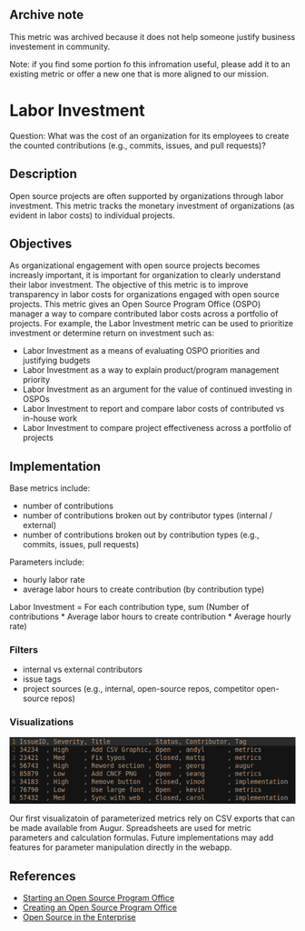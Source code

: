 ## Archive note 

This metric was archived because it does not help someone justify business investement in community.

Note: if you find some portion fo this infromation useful, please add it to an existing metric or offer a new one that is more aligned to our mission. 

# Labor Investment

Question: What was the cost of an organization for its employees to create the counted contributions (e.g., commits, issues, and pull requests)?

## Description

Open source projects are often supported by organizations through labor investment. This metric tracks the monetary investment of organizations (as evident in labor costs) to individual projects.

## Objectives 

As organizational engagement with open source projects becomes increasly important, it is important for organization to clearly understand their labor investment. The objective of this metric is to improve transparency in labor costs for organizations engaged with open source projects. This metric gives an Open Source Program Office (OSPO) manager a way to compare contributed labor costs across a portfolio of projects. For example, the Labor Investment metric can be used to prioritize investment or determine return on investment such as:

  * Labor Investment as a means of evaluating OSPO priorities and justifying budgets
  * Labor Investment as a way to explain product/program management priority
  * Labor Investment as an argument for the value of continued investing in OSPOs
  * Labor Investment to report and compare labor costs of contributed vs in-house work
  * Labor Investment to compare project effectiveness across a portfolio of projects

## Implementation

Base metrics include:

- number of contributions
- number of contributions broken out by contributor types (internal / external)
- number of contributions broken out by contribution types (e.g., commits, issues, pull requests)

Parameters include:

- hourly labor rate
- average labor hours to create contribution (by contribution type)

Labor Investment = For each contribution type, sum (Number of contributions * Average labor hours to create contribution * Average hourly rate)

### Filters

* internal vs external contributors
* issue tags
* project sources (e.g., internal, open-source repos, competitor open-source repos)

### Visualizations

![csv](/metrics/images/Csv.png)

Our first visualizatoin of parameterized metrics rely on CSV exports that can be made available from Augur. Spreadsheets are used for metric parameters and calculation formulas.  Future implementations may add features for parameter manipulation directly in the webapp.


## References

- [Starting an Open Source Program Office][l1]
- [Creating an Open Source Program Office][l2]
- [Open Source in the Enterprise][l3]

[l1]: https://www.slideshare.net/caniszczyk/starting-an-open-source-program-office-ospo

[l2]: https://events19.linuxfoundation.org/wp-content/uploads/2018/07/OSLS_2019-untold-story-of-OSPO.pdf

[l3]: https://d1.awsstatic.com/Open%20Source/enterprise-oss-book.pdf
